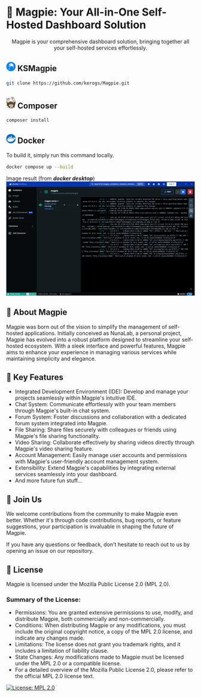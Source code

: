 # 🚀 Magpie: Your All-in-One Self-Hosted Dashboard Solution

<p align="center">Magpie is your comprehensive dashboard solution, bringing together all your self-hosted services effortlessly.</p>

## <img alt="ksmagpie icon" src=".ksinf/icon/icon-circle.svg" width=25> KSMagpie
```bash
git clone https://github.com/kerogs/Magpie.git
```

## <img alt="composer icon" src=".ksinf/icon/composer.png" width=25> Composer
```bash
composer install
```

## <img alt="docker icon" src=".ksinf/icon/docker.png" width=25> Docker
To build it, simply run this command locally.
```bash
docker compose up --build
```

Image result (from ***docker desktop***)
![alt text](.ksinf/image/dockerDesktop.png)

## 🌟 About Magpie
Magpie was born out of the vision to simplify the management of self-hosted applications. Initially conceived as NunaLab, a personal project, Magpie has evolved into a robust platform designed to streamline your self-hosted ecosystem. With a sleek interface and powerful features, Magpie aims to enhance your experience in managing various services while maintaining simplicity and elegance.

## 🔧 Key Features
- Integrated Development Environment (IDE): Develop and manage your projects seamlessly within Magpie's intuitive IDE.
- Chat System: Communicate effortlessly with your team members through Magpie's built-in chat system.
- Forum System: Foster discussions and collaboration with a dedicated forum system integrated into Magpie.
- File Sharing: Share files securely with colleagues or friends using Magpie's file sharing functionality.
- Video Sharing: Collaborate effectively by sharing videos directly through Magpie's video sharing feature.
- Account Management: Easily manage user accounts and permissions with Magpie's user-friendly account management system.
- Extensibility: Extend Magpie's capabilities by integrating external services seamlessly into your dashboard.
- And more future fun stuff...

## 🤝 Join Us
We welcome contributions from the community to make Magpie even better. Whether it's through code contributions, bug reports, or feature suggestions, your participation is invaluable in shaping the future of Magpie.

If you have any questions or feedback, don't hesitate to reach out to us by opening an issue on our repository.

## 📜 License
Magpie is licensed under the Mozilla Public License 2.0 (MPL 2.0).

### Summary of the License:
- Permissions: You are granted extensive permissions to use, modify, and distribute Magpie, both commercially and non-commercially.
- Conditions: When distributing Magpie or any modifications, you must include the original copyright notice, a copy of the MPL 2.0 license, and indicate any changes made.
- Limitations: The license does not grant you trademark rights, and it includes a limitation of liability clause.
- State Changes: Any modifications made to Magpie must be licensed under the MPL 2.0 or a compatible license.
- For a detailed overview of the Mozilla Public License 2.0, please refer to the official MPL 2.0 license text.

[![License: MPL 2.0](https://img.shields.io/badge/License-MPL_2.0-brightgreen.svg)](https://opensource.org/licenses/MPL-2.0)